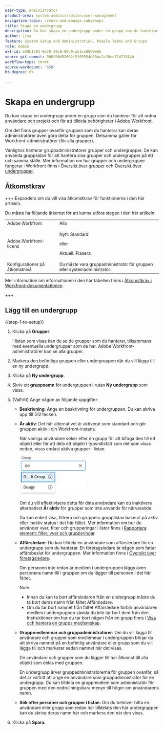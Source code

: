 ```yaml
---
user-type: administrator
product-area: system-administration;user-management
navigation-topic: create-and-manage-subgroups
title: Skapa en undergrupp
description: Du kan skapa en undergrupp under en grupp som du hanterar för att ordna användare och projekt och för att tilldela behörigheter i Adobe Workfront. Vanligtvis hanterar gruppadministratörer grupper och undergrupper. De kan använda gruppsidan för att hantera sina grupper och undergrupper på ett och samma ställe.
author: Lisa
feature: System Setup and Administration, People Teams and Groups
role: Admin
exl-id: b59b1491-9a78-49c0-89c9-ab1ce0099e0b
source-git-commit: 008f96d52632f5f05554d63ae1c38cc37d21544b
workflow-type: tm+mt
source-wordcount: '659'
ht-degree: 0%

---
```


# Skapa en undergrupp

Du kan skapa en undergrupp under en grupp som du hanterar för att ordna användare och projekt och för att tilldela behörigheter i Adobe Workfront.

Om det finns grupper ovanför gruppen som du hanterar kan deras administratörer även göra detta för gruppen. Detsamma gäller för Workfront-administratörer (för alla grupper).

Vanligtvis hanterar gruppadministratörer grupper och undergrupper. De kan använda gruppsidan för att hantera sina grupper och undergrupper på ett och samma ställe. Mer information om hur grupper och undergrupper fungerar i Workfront finns i [Översikt över grupper](../../../administration-and-setup/manage-groups/groups-overview/groups.md) och [Översikt över undergrupper](../../../administration-and-setup/manage-groups/groups-overview/subgroups.md).

## Åtkomstkrav

+++ Expandera om du vill visa åtkomstkrav för funktionerna i den här artikeln.

Du måste ha följande åtkomst för att kunna utföra stegen i den här artikeln:

<table style="table-layout:auto"> 
 <col> 
 <col> 
 <tbody> 
  <tr> 
   <td role="rowheader">Adobe Workfront</td> 
   <td>Alla</td> 
  </tr> 
  <tr> 
  <tr> 
   <td role="rowheader">Adobe Workfront-licens</td> 
   <td><p>Nytt: Standard</p>
       <p>eller</p>
       <p>Aktuell: Planera</p></td>
  </tr> 
  </tr> 
  <tr> 
   <td role="rowheader">Konfigurationer på åtkomstnivå</td> 
   <td>Du måste vara gruppadministratör för gruppen eller systemadministratör.</td>
  </tr> 
 </tbody> 
</table>

Mer information om informationen i den här tabellen finns i [Åtkomstkrav i Workfront-dokumentationen](/help/quicksilver/administration-and-setup/add-users/access-levels-and-object-permissions/access-level-requirements-in-documentation.md).

+++

## Lägg till en undergrupp

{{step-1-to-setup}}

1. Klicka på **Grupper**.

   I listan som visas kan du se de grupper som du hanterar, tillsammans med eventuella undergrupper som de har. Adobe Workfront-administratörer kan se alla grupper.

1. Markera den befintliga gruppen eller undergruppen där du vill lägga till en ny undergrupp.
1. Klicka på **Ny undergrupp**.
1. Skriv ett **gruppnamn** för undergruppen i rutan **Ny undergrupp** som visas.
1. (Valfritt) Ange någon av följande uppgifter:

   * **Beskrivning**: Ange en beskrivning för undergruppen. Du kan skriva upp till 512 tecken.
   * **Är aktiv**: Det här alternativet är aktiverat som standard och gör gruppen aktiv i din Workfront-instans.

     När vanliga användare söker efter en grupp för att bifoga den till ett objekt eller för att dela ett objekt i typsnittsfält som det som visas nedan, visas endast aktiva grupper i listan.

     ![Typhuvudfält för en grupp](assets/typeahead-for-group.png)

     Om du vill effektivisera detta för dina användare kan du inaktivera alternativet **Är aktiv** för grupper som inte används för närvarande.

     Du kan enkelt visa, filtrera och gruppera grupplistan baserat på aktiv eller inaktiv status i det här fältet. Mer information om hur du använder vyer, filter och grupperingar i listor finns i [Rapportera element: filter, vyer och grupperingar](/help/quicksilver/reports-and-dashboards/reports/reporting-elements/reporting-elements-filters-views-groupings.md).

   * **Affärsledare**: Du kan tilldela en användare som affärsledare för en undergrupp som du hanterar. En företagsledare är någon som fattar affärsbeslut för undergruppen. Mer information finns i [Översikt över företagsledare](/help/quicksilver/administration-and-setup/manage-groups/group-roles/business-leader-overview.md).

     Om personen inte redan är medlem i undergruppen läggs även personens namn till i gruppen om du lägger till personen i det här fältet.

     >[!NOTE]
     >
     >* Innan du kan ta bort affärsledaren från en undergrupp måste du ta bort deras namn från fältet Affärsledare.
     >* Om du tar bort namnet från fältet Affärsledare förblir användaren medlem i undergruppen såvida du inte tar bort dem från den. Instruktioner om hur du tar bort någon från en grupp finns i [Visa och hantera en grupps medlemskap](/help/quicksilver/administration-and-setup/manage-groups/create-and-manage-groups/view-and-manage-a-groups-memberships.md).

   * **Gruppmedlemmar och gruppadministratörer**: Om du vill lägga till användare och grupper som medlemmar i undergruppen börjar du att skriva namnet på en befintlig användare eller grupp som du vill lägga till och markerar sedan namnet när det visas.

     De användare och grupper som du lägger till har åtkomst till alla objekt som delas med gruppen.

     En undergrupp ärver gruppadministratörerna för gruppen ovanför, så det är valfritt att ange en användare som gruppadministratör för en undergrupp. Du kan tilldela en gruppmedlem som administratör för gruppen med den nedrullningsbara menyn till höger om användarens namn.

   * **Sök efter personer och grupper i listan**: Om du behöver hitta en användare eller grupp som redan har tilldelats den här undergruppen kan du skriva deras namn här och markera den när den visas.

1. Klicka på **Spara.**
